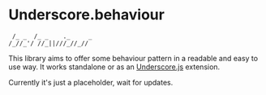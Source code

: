 Underscore.behaviour
====================

	 /_ _  /_ _    ._     _
	/_//_'/ //_||///_//_//

This library aims to offer some behaviour pattern in a readable and
easy to use way. It works standalone or as an [Underscore.js][u]
extension.

[u]: http://documentcloud.github.com/underscore/

Currently it's just a placeholder, wait for updates.
